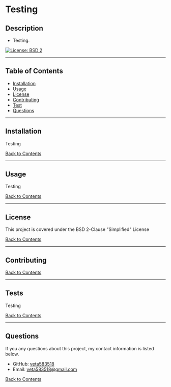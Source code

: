 # Testing 

  ## Description

  - Testing.
  
  [![License: BSD 2 ](https://img.shields.io/badge/License-BSD%202-yellow)](https://opensource.org/licenses/BSD-2-Clause)

  ---
  ## Table of Contents
  - [Installation](#installation)
  - [Usage](#usage)
  - [License](#license)
  - [Contributing](#contributing)
  - [Test](#test)
  - [Questions](#questions)

  ---
  ## Installation

  Testing
   
  [Back to Contents](#table-of-contents)
  
  --- 
  ## Usage

  Testing

  [Back to Contents](#table-of-contents)

  --- 
  ## License

   This project is covered under the BSD 2-Clause "Simplified" License

  [Back to Contents](#table-of-contents)

  ---
  ## Contributing

  

  [Back to Contents](#table-of-contents)

  ---
  ## Tests

  Testing

  [Back to Contents](#table-of-contents)

  ---
  ## Questions

  If you any questions about this project, my contact information is listed below.

  - GitHub: [veta583518](https://github.com/veta583518)
  - Email: [veta583518@gmail.com](mailto:veta583518@gmail.com)

  [Back to Contents](#table-of-contents)